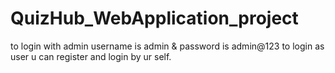 # QuizHub_WebApplication_project
to login with admin username is admin & password is admin@123
to login as user u can register and login by ur self.
